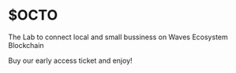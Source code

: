 # $OCTO

The Lab to connect local and small bussiness on Waves Ecosystem Blockchain

Buy our early access ticket and enjoy!
